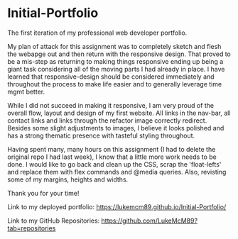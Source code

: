# Initial-Portfolio
The first iteration of my professional web developer portfolio. 

My plan of attack for this assignment was to completely sketch and flesh the webapge out and then return with the responsive design. That proved to be a mis-step as returning to making things responsive ending up being a giant task considering all of the moving parts I had already in place. I have learned that responsive-design should be considered immediately and throughout the process to make life easier and to generally leverage time mgmt better. 

While I did not succeed in making it responsive, I am very proud of the overall flow, layout and design of my first website. All links in the nav-bar, all contact links and links through the refactor image correctly redirect. Besides some slight adjustments to images, I believe it looks polished and has a strong thematic presence with tasteful styling throughout. 

Having spent many, many hours on this assignment (I had to delete the original repo I had last week), I know that a little more work needs to be done. I would like to go back and clean up the CSS, scrap the 'float-lefts' and replace them with flex commands and @media queries. Also, revisting some of my margins, heights and widths. 

Thank you for your time!


Link to my deployed portfolio: https://lukemcm89.github.io/Initial-Portfolio/

Link to my GitHub Repositories: https://github.com/LukeMcM89?tab=repositories
